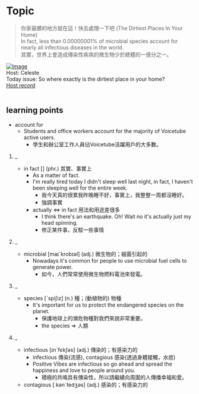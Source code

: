 # Topic

> 你家最髒的地方就在這！快去處理一下吧 (The Dirtiest Places In Your Home) <br>
> In fact, less than 0.00000001% of microbial species account for nearly all infectious diseases in the world. <br>
> 其實，世界上會造成傳染性疾病的微生物少於總體的一億分之一。 <br>

[![Image](https://cdn.voicetube.com/assets/thumbnails/04sFxbqf6Sk.jpg)](https://www.youtube.com/embed/04sFxbqf6Sk?rel=0&showinfo=0&cc_load_policy=0&controls=1&autoplay=1&iv_load_policy=3&playsinline=1&wmode=transparent&start=151&end=164&enablejsapi=1&origin=https://tw.voicetube.com&widgetid=1)<br>
Host: Celeste
<br>Today issue: So where exactly is the dirtiest place in your home?
<br>
[Host record](https://cdn.voicetube.com/tmp/everyday_records/celeste.chen/3029.mp3)
<br><br>
## learning points
* account for
    - Students and office workers account for the majority of Voicetube active users.
        + 學生和辦公室工作人員佔Voicetube活躍用戶的大多數。
1. _
	* in fact [] (phr.) 其實、事實上
        - As a matter of fact.
        - I'm really tired today I didn't sleep well last night, in fact, I haven't been sleeping well for the entire week.
            + 我今天真的很累我昨晚睡不好，事實上，我整整一周都沒睡好。
            + 強調事實
        - actually <=> in fact 用法和用途差很多
            + I think there's an earthquake. Oh! Wait no it's actually just my head spinning.
            + 修正某件事，反駁一些事情

2. _
	* microbial [maɪˋkrobɪəl] (adj.) 微生物的；細菌引起的
        - Nowadays it's common for people to use microbial fuel cells to generate power.
            + 如今，人們常常使用微生物燃料電池來發電。

3. _
	* species [ˋspiʃiz] (n.) 種；(動植物的) 物種
        - It's important for us to protect the endangered species on the planet.
            + 保護地球上的瀕危物種對我們來說非常重要。
            + the species => 人類

4. _
	* infectious [ɪnˋfɛkʃəs] (adj.) 傳染的；有感染力的
        - infectious 傳染(流感), contagious 感染(透過身體接觸，水痘)
        - Positive Vibes are infectious so go ahead and spread the happiness and love to people around you.
            + 積極的共鳴具有傳染性，所以請繼續向周圍的人傳播幸福和愛。
	* contagious [ kənˋtedʒəs] (adj.) 感染的；有感染力的
